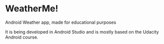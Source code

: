 # WeatherMe!
Android Weather app, made for educational purposes

It is being developed in Android Studio and is mostly based on the Udacity Android course.
